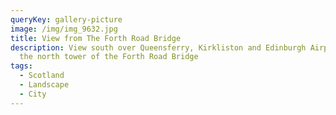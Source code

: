 ```yaml
---
queryKey: gallery-picture
image: /img/img_9632.jpg
title: View from The Forth Road Bridge
description: View south over Queensferry, Kirkliston and Edinburgh Airport from
  the north tower of the Forth Road Bridge
tags:
  - Scotland
  - Landscape
  - City
---
```

